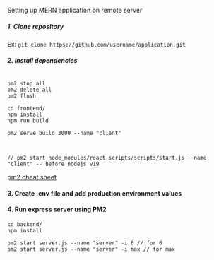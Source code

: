 Setting up MERN application on remote server

##### 1. Clone repository

Ex: `git clone https://github.com/username/application.git`

##### 2. Install dependencies
```

pm2 stop all	
pm2 delete all
pm2 flush

cd frontend/
npm install
npm run build

pm2 serve build 3000 --name "client"



// pm2 start node_modules/react-scripts/scripts/start.js --name "client" -- before nodejs v19
```

[pm2 cheat sheet](https://devhints.io/pm2)

#### 3. Create .env file and add production environment values

#### 4. Run express server using PM2
```
cd backend/
npm install

pm2 start server.js --name "server" -i 6 // for 6
pm2 start server.js --name "server" -i max // for max

```
